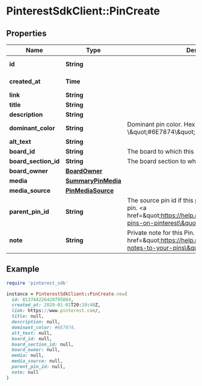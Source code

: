 # PinterestSdkClient::PinCreate

## Properties

| Name | Type | Description | Notes |
| ---- | ---- | ----------- | ----- |
| **id** | **String** |  | [optional][readonly] |
| **created_at** | **Time** |  | [optional][readonly] |
| **link** | **String** |  | [optional] |
| **title** | **String** |  | [optional] |
| **description** | **String** |  | [optional] |
| **dominant_color** | **String** | Dominant pin color. Hex number, e.g. \\\&quot;#6E7874\\\&quot;. | [optional] |
| **alt_text** | **String** |  | [optional] |
| **board_id** | **String** | The board to which this Pin belongs. | [optional] |
| **board_section_id** | **String** | The board section to which this Pin belongs. | [optional] |
| **board_owner** | [**BoardOwner**](BoardOwner.md) |  | [optional] |
| **media** | [**SummaryPinMedia**](SummaryPinMedia.md) |  | [optional] |
| **media_source** | [**PinMediaSource**](PinMediaSource.md) |  | [optional] |
| **parent_pin_id** | **String** | The source pin id if this pin was saved from another pin. &lt;a href&#x3D;\&quot;https://help.pinterest.com/article/save-pins-on-pinterest\&quot;&gt;Learn more&lt;/a&gt;. | [optional] |
| **note** | **String** | Private note for this Pin. &lt;a href&#x3D;\&quot;https://help.pinterest.com/en/article/add-notes-to-your-pins\&quot;&gt;Learn more&lt;/a&gt;. | [optional] |

## Example

```ruby
require 'pinterest_sdk'

instance = PinterestSdkClient::PinCreate.new(
  id: 813744226420795884,
  created_at: 2020-01-01T20:10:40Z,
  link: https://www.pinterest.com/,
  title: null,
  description: null,
  dominant_color: #6E7874,
  alt_text: null,
  board_id: null,
  board_section_id: null,
  board_owner: null,
  media: null,
  media_source: null,
  parent_pin_id: null,
  note: null
)
```

